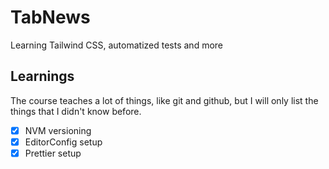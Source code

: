 # TabNews

Learning Tailwind CSS, automatized tests and more

## Learnings

The course teaches a lot of things, like git and github, but I will only list the things that I didn't know before.

- [x] NVM versioning
- [x] EditorConfig setup
- [x] Prettier setup